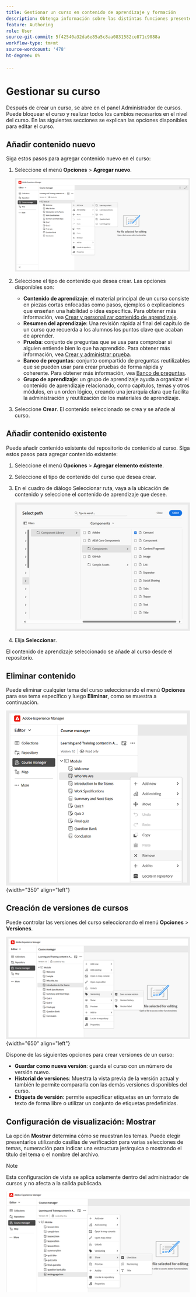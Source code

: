 ```yaml
---
title: Gestionar un curso en contenido de aprendizaje y formación
description: Obtenga información sobre las distintas funciones presentes en Experience Manager Guides que le permiten administrar el curso de forma eficaz.
feature: Authoring
role: User
source-git-commit: 5f42540a32da6e85a5c8aa0831582ce871c9088a
workflow-type: tm+mt
source-wordcount: '478'
ht-degree: 0%

---
```


# Gestionar su curso

Después de crear un curso, se abre en el panel Administrador de cursos. Puede bloquear el curso y realizar todos los cambios necesarios en el nivel del curso. En las siguientes secciones se explican las opciones disponibles para editar el curso.

## Añadir contenido nuevo

Siga estos pasos para agregar contenido nuevo en el curso:

1. Seleccione el menú **Opciones** > **Agregar nuevo**.

   ![](assets/learning-course-content.png)
2. Seleccione el tipo de contenido que desea crear. Las opciones disponibles son:
   - **Contenido de aprendizaje**: el material principal de un curso consiste en piezas cortas enfocadas como pasos, ejemplos o explicaciones que enseñan una habilidad o idea específica. Para obtener más información, vea [Crear y personalizar contenido de aprendizaje](./create-content.md).
   - **Resumen del aprendizaje**: Una revisión rápida al final del capítulo de un curso que recuerda a los alumnos los puntos clave que acaban de aprender.
   - **Prueba**: conjunto de preguntas que se usa para comprobar si alguien entiende bien lo que ha aprendido. Para obtener más información, vea [Crear y administrar prueba](./create-quiz.md).
   - **Banco de preguntas**: conjunto compartido de preguntas reutilizables que se pueden usar para crear pruebas de forma rápida y coherente. Para obtener más información, vea [Banco de preguntas](./create-qb.md).
   - **Grupo de aprendizaje**: un grupo de aprendizaje ayuda a organizar el contenido de aprendizaje relacionado, como capítulos, temas y otros módulos, en un orden lógico, creando una jerarquía clara que facilita la administración y reutilización de los materiales de aprendizaje.
3. Seleccione **Crear**.
El contenido seleccionado se crea y se añade al curso.

## Añadir contenido existente

Puede añadir contenido existente del repositorio de contenido al curso. Siga estos pasos para agregar contenido existente:

1. Seleccione el menú **Opciones** > **Agregar elemento existente**.
2. Seleccione el tipo de contenido del curso que desea crear.
3. En el cuadro de diálogo Seleccionar ruta, vaya a la ubicación de contenido y seleccione el contenido de aprendizaje que desee.

   ![](assets/add-existing-learning-content.png)
4. Elija **Seleccionar**.

El contenido de aprendizaje seleccionado se añade al curso desde el repositorio.

## Eliminar contenido

Puede eliminar cualquier tema del curso seleccionando el menú **Opciones** para ese tema específico y luego **Eliminar**, como se muestra a continuación.

![](assets/remove-learning-content.png){width="350" align="left"}

## Creación de versiones de cursos

Puede controlar las versiones del curso seleccionando el menú **Opciones** > **Versiones**.

![](assets/course-versioning.png){width="650" align="left"}

Dispone de las siguientes opciones para crear versiones de un curso:

- **Guardar como nueva versión**: guarda el curso con un número de versión nuevo.
- **Historial de versiones**: Muestra la vista previa de la versión actual y también le permite compararla con las demás versiones disponibles del curso.
- **Etiqueta de versión**: permite especificar etiquetas en un formato de texto de forma libre o utilizar un conjunto de etiquetas predefinidas.

## Configuración de visualización: Mostrar

La opción **Mostrar** determina cómo se muestran los temas. Puede elegir presentarlos utilizando casillas de verificación para varias selecciones de temas, numeración para indicar una estructura jerárquica o mostrando el título del tema o el nombre del archivo.

>[!NOTE]
>
> Esta configuración de vista se aplica solamente dentro del administrador de cursos y no afecta a la salida publicada.

![](assets/course-display-settings.png)




